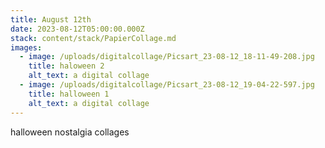 ```yaml
---
title: August 12th
date: 2023-08-12T05:00:00.000Z
stack: content/stack/PapierCollage.md
images:
  - image: /uploads/digitalcollage/Picsart_23-08-12_18-11-49-208.jpg
    title: haloween 2
    alt_text: a digital collage
  - image: /uploads/digitalcollage/Picsart_23-08-12_19-04-22-597.jpg
    title: halloween 1
    alt_text: a digital collage
---
```


halloween nostalgia collages
